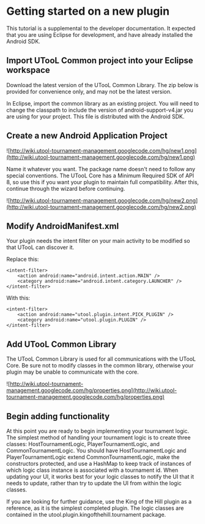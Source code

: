 # Getting started on a new plugin #

This tutorial is a supplemental to the developer documentation. It expected that you are using Eclipse for development, and have already installed the Android SDK.


## Import UTooL Common project into your Eclipse workspace ##
Download the latest version of the UTooL Common Library. The zip below is provided for convenience only, and may not be the latest version.

In Eclipse, import the common library as an existing project. You will need to change the classpath to include the version of android-support-v4.jar you are using for your project. This file is distributed with the Android SDK.

## Create a new Android Application Project ##
![http://wiki.utool-tournament-management.googlecode.com/hg/new1.png](http://wiki.utool-tournament-management.googlecode.com/hg/new1.png)

Name it whatever you want. The package name doesn't need to follow any special conventions. The UTooL Core has a Minimum Required SDK of API 8, so use this if you want your plugin to maintain full compatibility. After this, continue through the wizard before continuing.

![http://wiki.utool-tournament-management.googlecode.com/hg/new2.png](http://wiki.utool-tournament-management.googlecode.com/hg/new2.png)

## Modify AndroidManifest.xml ##
Your plugin needs the intent filter on your main activity to be modified so that UTooL can discover it.

Replace this:
```
<intent-filter>
    <action android:name="android.intent.action.MAIN" />
    <category android:name="android.intent.category.LAUNCHER" />
</intent-filter>
```
With this:
```
<intent-filter>
    <action android:name="utool.plugin.intent.PICK_PLUGIN" />
    <category android:name="utool.plugin.PLUGIN" />
</intent-filter>
```
## Add UTooL Common Library ##
The UTooL Common Library is used for all communications with the UTooL Core. Be sure not to modify classes in the common library, otherwise your plugin may be unable to communicate with the core.

![http://wiki.utool-tournament-management.googlecode.com/hg/properties.png](http://wiki.utool-tournament-management.googlecode.com/hg/properties.png)

## Begin adding functionality ##
At this point you are ready to begin implementing your tournament logic. The simplest method of handling your tournament logic is to create three classes: HostTournamentLogic, PlayerTournamentLogic, and CommonTournamentLogic. You should have HostTournamentLogic and PlayerTournamentLogic extend CommonTournamentLogic, make the constructors protected, and use a HashMap to keep track of instances of which logic class instance is associated with a tournament id. When updating your UI, it works best for your logic classes to notify the UI that it needs to update, rather than try to update the UI from within the logic classes.

If you are looking for further guidance, use the King of the Hill plugin as a reference, as it is the simplest completed plugin. The logic classes are contained in the utool.plugin.kingofthehill.tournament package.